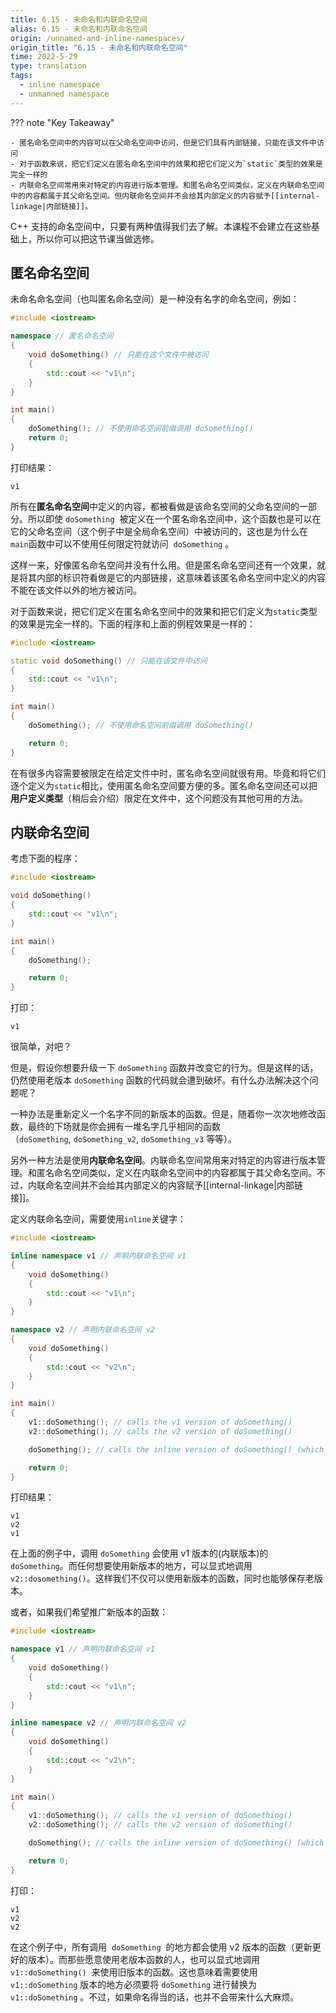 ```yaml
---
title: 6.15 - 未命名和内联命名空间
alias: 6.15 - 未命名和内联命名空间
origin: /unnamed-and-inline-namespaces/
origin_title: "6.15 - 未命名和内联命名空间"
time: 2022-5-29
type: translation
tags:
  - inline namespace
  - unmanned namespace
---
```


??? note "Key Takeaway"

    - 匿名命名空间中的内容可以在父命名空间中访问，但是它们具有内部链接，只能在该文件中访问
    - 对于函数来说，把它们定义在匿名命名空间中的效果和把它们定义为`static`类型的效果是完全一样的
    - 内联命名空间常用来对特定的内容进行版本管理。和匿名命名空间类似，定义在内联命名空间中的内容都属于其父命名空间。但内联命名空间并不会给其内部定义的内容赋予[[internal-linkage|内部链接]]。

C++ 支持的命名空间中，只要有两种值得我们去了解。本课程不会建立在这些基础上，所以你可以把这节课当做选修。

## 匿名命名空间

未命名命名空间（也叫匿名命名空间）是一种没有名字的命名空间，例如：

```cpp
#include <iostream>

namespace // 匿名命名空间
{
    void doSomething() // 只能在这个文件中被访问
    {
        std::cout << "v1\n";
    }
}

int main()
{
    doSomething(); // 不使用命名空间前缀调用 doSomething()
    return 0;
}
```

打印结果：

```
v1
```

所有在**匿名命名空间**中定义的内容，都被看做是该命名空间的父命名空间的一部分。所以即使 `doSomething`  被定义在一个匿名命名空间中，这个函数也是可以在它的父命名空间（这个例子中是全局命名空间）中被访问的，这也是为什么在`main`函数中可以不使用任何限定符就访问  `doSomething` 。

这样一来，好像匿名命名空间并没有什么用。但是匿名命名空间还有一个效果，就是将其内部的标识符看做是它的内部链接，这意味着该匿名命名空间中定义的内容不能在该文件以外的地方被访问。

对于函数来说，把它们定义在匿名命名空间中的效果和把它们定义为`static`类型的效果是完全一样的。下面的程序和上面的例程效果是一样的：

```cpp
#include <iostream>

static void doSomething() // 只能在该文件中访问
{
    std::cout << "v1\n";
}

int main()
{
    doSomething(); // 不使用命名空间前缀调用 doSomething()

    return 0;
}
```

在有很多内容需要被限定在给定文件中时，匿名命名空间就很有用。毕竟和将它们逐个定义为`static`相比，使用匿名命名空间要方便的多。匿名命名空间还可以把**用户定义类型**（稍后会介绍）限定在文件中，这个问题没有其他可用的方法。

## 内联命名空间

考虑下面的程序：

```cpp
#include <iostream>

void doSomething()
{
    std::cout << "v1\n";
}

int main()
{
    doSomething();

    return 0;
}
```

打印：

```
v1
```

很简单，对吧？

但是，假设你想要升级一下 `doSomething` 函数并改变它的行为。但是这样的话，仍然使用老版本 `doSomething` 函数的代码就会遭到破坏。有什么办法解决这个问题呢？

一种办法是重新定义一个名字不同的新版本的函数。但是，随着你一次次地修改函数，最终的下场就是你会拥有一堆名字几乎相同的函数（`doSomething`, `doSomething_v2`, `doSomething_v3` 等等）。

另外一种方法是使用**内联命名空间**。内联命名空间常用来对特定的内容进行版本管理。和匿名命名空间类似，定义在内联命名空间中的内容都属于其父命名空间。不过，内联命名空间并不会给其内部定义的内容赋予[[internal-linkage|内部链接]]。

定义内联命名空间，需要使用`inline`关键字：

```cpp
#include <iostream>

inline namespace v1 // 声明内联命名空间 v1
{
    void doSomething()
    {
        std::cout << "v1\n";
    }
}

namespace v2 // 声明内联命名空间 v2
{
    void doSomething()
    {
        std::cout << "v2\n";
    }
}

int main()
{
    v1::doSomething(); // calls the v1 version of doSomething()
    v2::doSomething(); // calls the v2 version of doSomething()

    doSomething(); // calls the inline version of doSomething() (which is v1)

    return 0;
}
```

打印结果：

```
v1
v2
v1
```

在上面的例子中，调用 `doSomething` 会使用 v1 版本的(内联版本)的`doSomething`。而任何想要使用新版本的地方，可以显式地调用`v2::dosomething()`。这样我们不仅可以使用新版本的函数，同时也能够保存老版本。

或者，如果我们希望推广新版本的函数：

```cpp
#include <iostream>

namespace v1 // 声明内联命名空间 v1
{
    void doSomething()
    {
        std::cout << "v1\n";
    }
}

inline namespace v2 // 声明内联命名空间 v2
{
    void doSomething()
    {
        std::cout << "v2\n";
    }
}

int main()
{
    v1::doSomething(); // calls the v1 version of doSomething()
    v2::doSomething(); // calls the v2 version of doSomething()

    doSomething(); // calls the inline version of doSomething() (which is v2)

    return 0;
}
```

打印：

```
v1
v2
v2
```

在这个例子中，所有调用  `doSomething`  的地方都会使用 v2 版本的函数（更新更好的版本）。而那些愿意使用老版本函数的人，也可以显式地调用 `v1::doSomething()`  来使用旧版本的函数。这也意味着需要使用 `v1::doSomething` 版本的地方必须要将 `doSomething` 进行替换为 `v1::doSomething` 。不过，如果命名得当的话，也并不会带来什么大麻烦。
